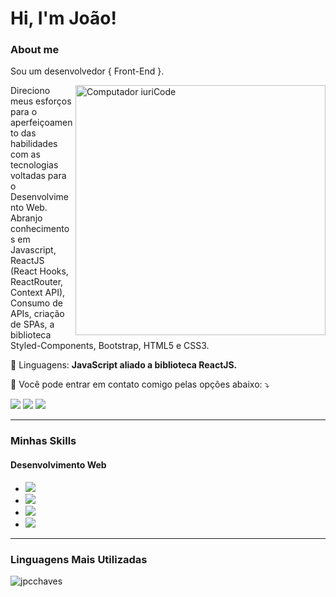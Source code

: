# Hi, I'm João!

### About me

Sou um desenvolvedor { Front-End }.

<img src="https://raw.githubusercontent.com/MicaelliMedeiros/micaellimedeiros/master/image/computer-illustration.png" min-width="400px" max-width="400px" width="400px" align="right" alt="Computador iuriCode">

<p align="left"> 
  Direciono meus esforços para o aperfeiçoamento das habilidades com as tecnologias voltadas para o Desenvolvimento Web. Abranjo conhecimentos em Javascript, ReactJS (React Hooks, ReactRouter, Context API), Consumo de APIs, criação de SPAs, a biblioteca Styled-Components, Bootstrap, HTML5 e CSS3.
</p>

<p align="left">
  🦄 Linguagens: <strong>JavaScript aliado a biblioteca ReactJS.</strong>
</p>

<p align="left">
  💌 Você pode entrar em contato comigo pelas opções abaixo: ⤵️
</p>

<p align="left">
  <a href="https://linkedin.com/in/joaopaulo-chaves" alt="Linkedin">
  <img src="https://img.shields.io/badge/-Linkedin-0e76a8?style=flat-square&logo=Linkedin&logoColor=white&link=LINK-DO-SEU-LINKEDIN" /></a>

  <a href="mailto:jpcchaves@outlook.com" alt="email">
  <img src="https://img.shields.io/badge/-Outlook-blue"/></a>


  <a href="https://www.instagram.com/jp.chaves_/" alt="Instagram">
  <img src="https://img.shields.io/badge/-Instagram-DF0174?style=flat-square&labelColor=DF0174&logo=instagram&logoColor=white&link=LINK-DO-SEU-INSTAGRAM"/></a>
</p>  

<hr/>

### Minhas Skills
  #### Desenvolvimento Web
- <img src="https://img.shields.io/badge/React-20232A?style=for-the-badge&logo=react&logoColor=61DAFB"/>
- <img src="https://img.shields.io/badge/JavaScript-F7DF1E?style=for-the-badge&logo=javascript&logoColor=black">
- <img src="https://img.shields.io/badge/HTML5-E34F26?style=for-the-badge&logo=html5&logoColor=white"/>
- <img src="https://img.shields.io/badge/CSS3-1572B6?style=for-the-badge&logo=css3&logoColor=white"/>

<hr/>
    
### Linguagens Mais Utilizadas
<p><img align="center" src="https://github-readme-stats.vercel.app/api/top-langs?username=jpcchaves&show_icons=true&theme=dracula&locale=en&layout=compact" alt="jpcchaves" /></p>

